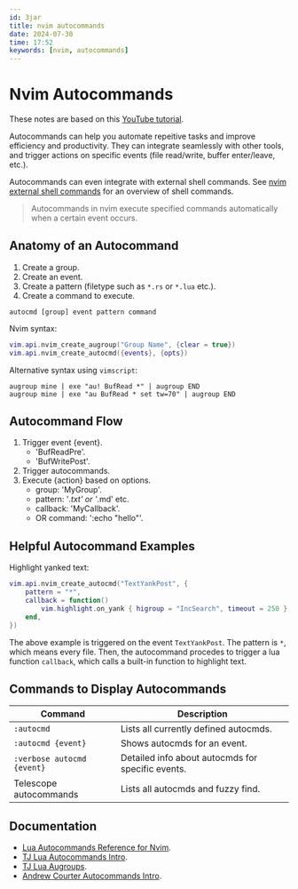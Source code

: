 ```yaml
---
id: 3jar
title: nvim autocommands
date: 2024-07-30
time: 17:52
keywords: [nvim, autocommands] 
---
```


# Nvim Autocommands 

These notes are based on this [YouTube tutorial](https://youtu.be/wX-KpX8tax8?si=o23l1ACGWSWpM9cX). 

Autocommands can help you automate repeitive tasks and improve efficiency and
productivity. They can integrate seamlessly with other tools, and trigger 
actions on specific events (file read/write, buffer enter/leave, etc.).

Autocommands can even integrate with external shell commands. See [nvim external shell commands](jic8%20nvim-external-shell-commands.md)
for an overview of shell commands.

> Autocommands in nvim execute specified commands automatically when a certain
> event occurs.

## Anatomy of an Autocommand

1. Create a group.
2. Create an event.
3. Create a pattern (filetype such as `*.rs` or `*.lua` etc.).
4. Create a command to execute.

```
autocmd [group] event pattern command
```

Nvim syntax:

```lua
vim.api.nvim_create_augroup("Group Name", {clear = true})
vim.api.nvim_create_autocmd({events}, {opts})
```

Alternative syntax using `vimscript`:

```vim
augroup mine | exe "au! BufRead *" | augroup END
augroup mine | exe "au BufRead * set tw=70" | augroup END
```

## Autocommand Flow

1. Trigger event {event}.
    - 'BufReadPre'.
    - 'BufWritePost'.
2. Trigger autocommands.
3. Execute {action} based on options.
    - group: 'MyGroup'.
    - pattern: '*.txt' or '*.md' etc.
    - callback: 'MyCallback'.
    - OR command: ':echo "hello"'.

## Helpful Autocommand Examples

Highlight yanked text:

```lua
vim.api.nvim_create_autocmd("TextYankPost", {
    pattern = "*",
    callback = function()
        vim.highlight.on_yank { higroup = "IncSearch", timeout = 250 }
    end,
})
```

The above example is triggered on the event `TextYankPost`. The pattern is `*`,
which means every file. Then, the autocommand procedes to trigger a lua 
function `callback`, which calls a built-in function to highlight text.

## Commands to Display Autocommands

| Command   | Description    |
|--------------- | --------------- |
| `:autocmd`   | Lists all currently defined autocmds.   |
| `:autocmd {event}`   | Shows autocmds for an event.   |
| `:verbose autocmd {event}`   | Detailed info about autocmds for specific events.   |
| Telescope autocommands | Lists all autocmds and fuzzy find. |

## Documentation

- [Lua Autocommands Reference for Nvim](https://neovim.io/doc/user/lua-guide.html#_autocommands).
- [TJ Lua Autocommands Intro](https://youtu.be/ekMIIAqTZ34?si=jNd8sXW5jdMv5Fwp). 
- [TJ Lua Augroups](https://youtu.be/F6GNPOXpfwU?si=Li83QgozVsQ4gbQR). 
- [Andrew Courter Autocommands Intro](https://youtu.be/qN6BuJpsFbQ?si=u6Is04NK9eOTQwFR).



